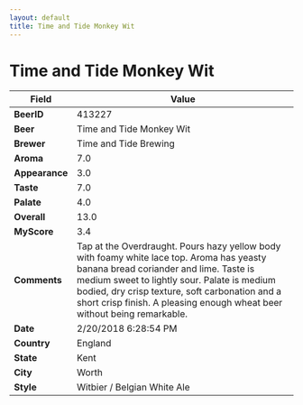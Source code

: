 ```yaml
---
layout: default
title: Time and Tide Monkey Wit
---
```


# Time and Tide Monkey Wit

| Field         | Value     |
|---------------|-----------|
| **BeerID** | 413227 |
| **Beer** | Time and Tide Monkey Wit |
| **Brewer** | Time and Tide Brewing |
| **Aroma** | 7.0 |
| **Appearance** | 3.0 |
| **Taste** | 7.0 |
| **Palate** | 4.0 |
| **Overall** | 13.0 |
| **MyScore** | 3.4 |
| **Comments** | Tap at the Overdraught. Pours hazy yellow body with foamy white lace top. Aroma has yeasty banana bread coriander and lime. Taste is medium sweet to lightly sour. Palate is medium bodied, dry crisp texture, soft carbonation and a short crisp finish. A pleasing enough wheat beer without being remarkable. |
| **Date** | 2/20/2018 6:28:54 PM |
| **Country** | England |
| **State** | Kent |
| **City** | Worth |
| **Style** | Witbier / Belgian White Ale |
